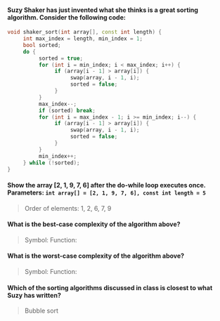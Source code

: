 #### Suzy Shaker has just invented what she thinks is a great sorting algorithm. Consider the following code:
```cpp
void shaker_sort(int array[], const int length) {
     int max_index = length, min_index = 1;
     bool sorted;
     do {
          sorted = true;
          for (int i = min_index; i < max_index; i++) {
               if (array[i - 1] > array[i]) {
                    swap(array, i - 1, i);
                    sorted = false;
               }
          }
          max_index--;
          if (sorted) break;
          for (int i = max_index - 1; i >= min_index; i--) {
               if (array[i - 1] > array[i]) {
                    swap(array, i - 1, i);
                    sorted = false;
               }
          }
          min_index++;
     } while (!sorted);
}
```

#### Show the array [2, 1, 9, 7, 6] after the do-while loop executes once. Parameters: `int array[] = [2, 1, 9, 7, 6], const int length = 5`
> Order of elements: 1, 2, 6, 7, 9

#### What is the best-case complexity of the algorithm above?
> Symbol:
> Function:

#### What is the worst-case complexity of the algorithm above?
> Symbol:
> Function:

#### Which of the sorting algorithms discussed in class is closest to what Suzy has written?
> Bubble sort
